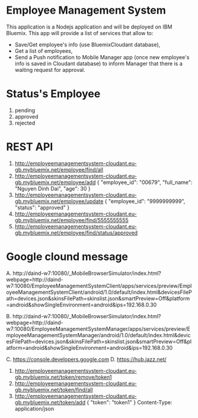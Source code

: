 Employee Management System
===
This application is a Nodejs application and will be deployed on IBM Bluemix. This app will provide a list of services that allow to:

-	Save/Get employee's info (use BluemixCloudant database),
-	Get a list of employees,
-	Send a Push notification to Mobile Manager app (once new employee's info is saved in Cloudant database) to inform Manager that there is a waiting request for approval.

Status's Employee
===
1. pending
2. approved
3. rejected

REST API
===
1. http://employeemanagementsystem-cloudant.eu-gb.mybluemix.net/employee/find/all
2. http://employeemanagementsystem-cloudant.eu-gb.mybluemix.net/employee/add
	{
	    "employee_id": "00679",
	    "full_name": "Nguyen Dinh Dai",
		"age": 30
	}
3. http://employeemanagementsystem-cloudant.eu-gb.mybluemix.net/employee/update
	{
	    "employee_id": "9999999999",
	    "status": "approved"
	}
4. http://employeemanagementsystem-cloudant.eu-gb.mybluemix.net/employee/find/5555555555
5. http://employeemanagementsystem-cloudant.eu-gb.mybluemix.net/employee/find/status/approved

Google clound message
===
A. http://daind-w7:10080/_MobileBrowserSimulator/index.html?webpage=http://daind-w7:10080/EmployeeManagementSystemClient/apps/services/preview/EmployeeManagementSystemClient/android/1.0/default/index.html&devicesFilePath=devices.json&skinsFilePath=skinslist.json&smartPreview=Off&platform=android&showSingleEnvironment=android&ips=192.168.0.30

B. http://daind-w7:10080/_MobileBrowserSimulator/index.html?webpage=http://daind-w7:10080/EmployeeManagementSystemManager/apps/services/preview/EmployeeManagementSystemManager/android/1.0/default/index.html&devicesFilePath=devices.json&skinsFilePath=skinslist.json&smartPreview=Off&platform=android&showSingleEnvironment=android&ips=192.168.0.30

C. https://console.developers.google.com
D. https://hub.jazz.net/

1. http://employeemanagementsystem-cloudant.eu-gb.mybluemix.net/token/remove/token1
2. http://employeemanagementsystem-cloudant.eu-gb.mybluemix.net/token/find/all
3. http://employeemanagementsystem-cloudant.eu-gb.mybluemix.net/token/add
	{
	    "token": "token1"
	}
	Content-Type: application/json
	
	
	
